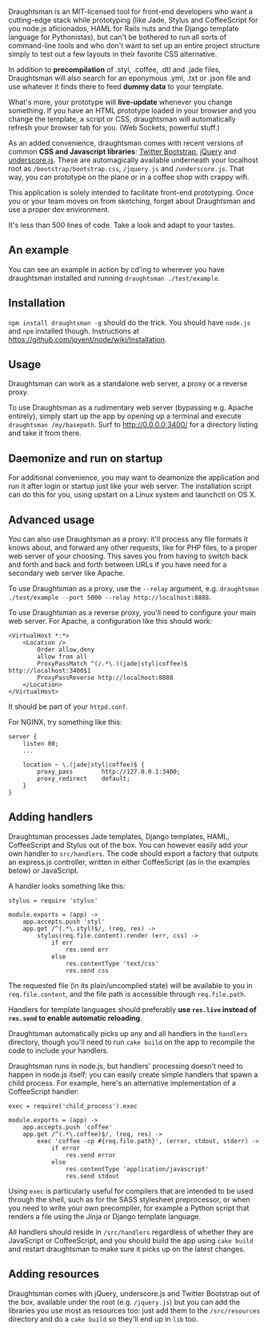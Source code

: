 Draughtsman is an MIT-licensed tool for front-end developers who want a cutting-edge stack while prototyping (like Jade, Stylus and CoffeeScript for you node.js aficionados, HAML for Rails nuts and the Django template language for Pythonistas), but can't be bothered to run all sorts of command-line tools and who don't want to set up an entire project structure simply to test out a few layouts in their favorite CSS alternative.

In addition to **precompilation** of .styl, .coffee, .dtl and .jade files, Draughtsman will also search for an eponymous .yml, .txt or .json file and use whatever it finds there to feed **dummy data** to your template.

What's more, your prototype will **live-update** whenever you change something. If you have an HTML prototype loaded in your browser and you change the template, a script or CSS, draughtsman will automatically refresh your browser tab for you. (Web Sockets, powerful stuff.)

As an added convenience, draughtsman comes with recent versions of common **CSS and Javascript libraries**: [Twitter Bootstrap](http://twitter.github.com/bootstrap/), [jQuery](http://jquery.com/) and [underscore.js](http://documentcloud.github.com/underscore/). These are automagically available underneath your localhost root as `/bootstrap/bootstrap.css`, `/jquery.js` and `/underscore.js`. That way, you can prototype on the plane or in a coffee shop with crappy wifi.

This application is solely intended to facilitate front-end prototyping. Once you or your team moves on from sketching, forget about Draughtsman and use a proper dev environment.

It's less than 500 lines of code. Take a look and adapt to your tastes.

## An example

You can see an example in action by cd'ing to wherever you have draughtsman installed and
running `draughtsman ./test/example`.

## Installation

`npm install draughtsman -g` should do the trick. You should have `node.js` and `npm` installed though. Instructions at https://github.com/joyent/node/wiki/Installation.

## Usage

Draughtsman can work as a standalone web server, a proxy or a reverse proxy.

To use Draughtsman as a rudimentary web server (bypassing e.g. Apache entirely), simply start up the app by opening up a terminal and execute `draughtsman /my/basepath`. Surf to http://0.0.0.0:3400/ for a directory listing and take it from there.

## Daemonize and run on startup

For additional convenience, you may want to deamonize the application and run it after login or startup just like your web server. The installation script can do this for you, using upstart on a Linux system and launchctl on OS X.

## Advanced usage

You can also use Draughtsman as a proxy: it'll process any file formats it knows about, and forward any other requests, like for PHP files, to a proper web server of your choosing. This saves you from having to switch back and forth and back and forth between URLs if you have need for a secondary web server like Apache.

To use Draughtsman as a proxy, use the `--relay` argument, e.g. `draughtsman ./test/example --port 5000 --relay http://localhost:8888`.

To use Draughtsman as a reverse proxy, you'll need to configure your main web server. For Apache, a configuration like this should work:

    <VirtualHost *:*>
        <Location />
            Order allow,deny
            allow from all
            ProxyPassMatch ^(/.*\.)(jade|styl|coffee)$ http://localhost:3400$1
            ProxyPassReverse http://localhost:8888
        </Location>
    </VirtualHost>

It should be part of your `httpd.conf`.

For NGINX, try something like this: 

    server {
        listen 80;
        ...
    
        location ~ \.(jade|styl|coffee)$ {
            proxy_pass        http://127.0.0.1:3400;
            proxy_redirect    default;
        }
    }

## Adding handlers

Draughtsman processes Jade templates, Django templates, HAML, CoffeeScript and Stylus out of the box. You can however easily add your own handler to `src/handlers`. The code should export a factory that outputs an express.js controller, written in either CoffeeScript (as in the examples below) or 
JavaScript.

A handler looks something like this: 

    stylus = require 'stylus'
    
    module.exports = (app) ->
        app.accepts.push 'styl'
        app.get /^(.*\.styl)$/, (req, res) ->
            stylus(req.file.content).render (err, css) ->
                if err
                    res.send err
                else
                    res.contentType 'text/css'
                    res.send css

The requested file (in its plain/uncompiled state) will be available to you in `req.file.content`, 
and the file path is accessible through `req.file.path`.

Handlers for template languages should preferably **use `res.live` instead of `res.send` to enable
automatic reloading**.

Draughtsman automatically picks up any and all handlers in the `handlers` directory, though
you'll need to run `cake build` on the app to recompile the code to include your handlers.

Draughtsman runs in node.js, but handlers' processing doesn't need to happen in node.js itself;
you can easily create simple handlers that spawn a child process. For example, here's an 
alternative implementation of a CoffeeScript handler: 

    exec = require('child_process').exec

    module.exports = (app) ->
        app.accepts.push 'coffee'
        app.get /^(.*\.coffee)$/, (req, res) ->
            exec 'coffee -cp #{req.file.path}', (error, stdout, stderr) ->
                if error
                    res.send error
                else
                    res.contentType 'application/javascript'
                    res.send stdout

Using `exec` is particularly useful for compilers that are intended to be used through the
shell, such as for the SASS stylesheet preprocessor, or when you need to write your own precompiler, 
for example a Python script that renders a file using the Jinja or Django template language.

All handlers should reside in `/src/handlers` regardless of whether they are JavaScript or CoffeeScript, and you should build the app using `cake build` and restart draughtsman to make sure it picks up on the latest changes.

## Adding resources

Draughtsman comes with jQuery, underscore.js and Twitter Bootstrap out of the box, available under the root (e.g. `/jquery.js`) but you can add the libraries you use most as resources too: just add them to the `/src/resources` directory and do a `cake build` so they'll end up in `lib` too.
